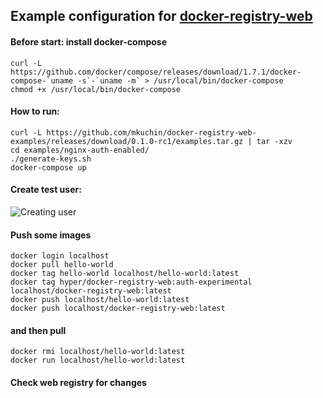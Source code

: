 ## Example configuration for [docker-registry-web](https://github.com/mkuchin/docker-registry-web)

#### Before start: install docker-compose
    curl -L https://github.com/docker/compose/releases/download/1.7.1/docker-compose-`uname -s`-`uname -m` > /usr/local/bin/docker-compose
    chmod +x /usr/local/bin/docker-compose

#### How to run:
    
    curl -L https://github.com/mkuchin/docker-registry-web-examples/releases/download/0.1.0-rc1/examples.tar.gz | tar -xzv
    cd examples/nginx-auth-enabled/
    ./generate-keys.sh
    docker-compose up
    

#### Create test user:
![Creating user](https://raw.githubusercontent.com/mkuchin/docker-registry-web-examples/master/images/create-test.gif)

#### Push some images

    docker login localhost
    docker pull hello-world
    docker tag hello-world localhost/hello-world:latest
    docker tag hyper/docker-registry-web:auth-experimental localhost/docker-registry-web:latest
    docker push localhost/hello-world:latest
    docker push localhost/docker-registry-web:latest

#### and then pull

    docker rmi localhost/hello-world:latest
	docker run localhost/hello-world:latest
	
#### Check web registry for changes

